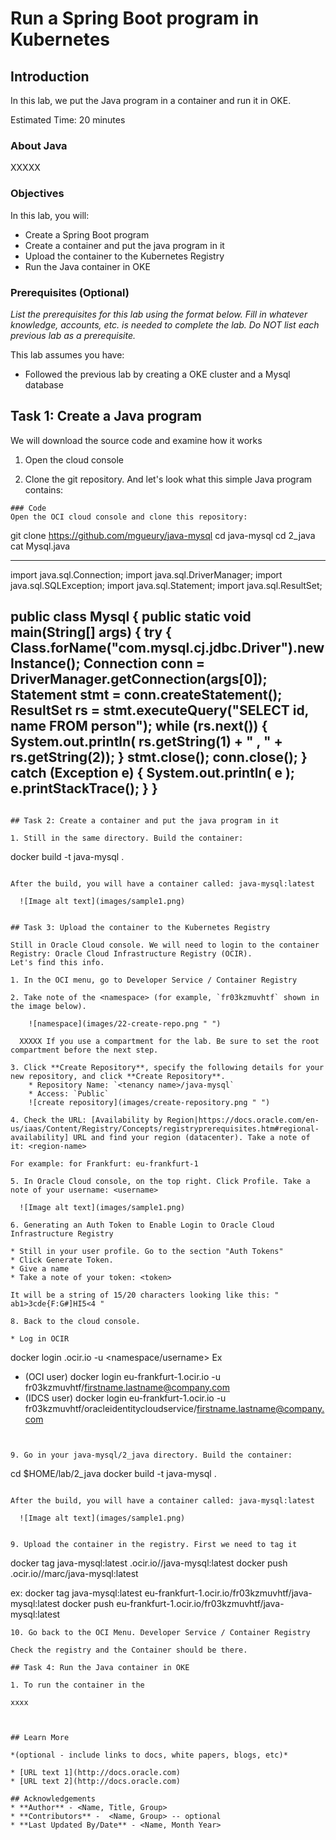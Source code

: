 # Run a Spring Boot program in Kubernetes 

## Introduction

In this lab, we put the Java program in a container and run it in OKE.

Estimated Time: 20 minutes

### About Java
XXXXX

### Objectives

In this lab, you will:
* Create a Spring Boot program
* Create a container and put the java program in it
* Upload the container to the Kubernetes Registry
* Run the Java container in OKE

### Prerequisites (Optional)

*List the prerequisites for this lab using the format below. Fill in whatever knowledge, accounts, etc. is needed to complete the lab. Do NOT list each previous lab as a prerequisite.*

This lab assumes you have:
* Followed the previous lab by creating a OKE cluster and a Mysql database

## Task 1: Create a Java program

We will download the source code and examine how it works

1. Open the cloud console

2. Clone the git repository. And let's look what this simple Java program contains:

```
### Code
Open the OCI cloud console and clone this repository:
```
git clone https://github.com/mgueury/java-mysql
cd java-mysql
cd 2_java
cat Mysql.java

----------------------------------------------------------
import java.sql.Connection;
import java.sql.DriverManager;
import java.sql.SQLException;
import java.sql.Statement;
import java.sql.ResultSet;

public class Mysql {
    public static void main(String[] args) {
        try {
            Class.forName("com.mysql.cj.jdbc.Driver").newInstance();
            Connection conn =  DriverManager.getConnection(args[0]);
            Statement stmt = conn.createStatement();
            ResultSet rs = stmt.executeQuery("SELECT id, name FROM person");
            while (rs.next()) {
              System.out.println( rs.getString(1) + " , " + rs.getString(2));
            }
            stmt.close();
            conn.close();
        } catch (Exception e) {
            System.out.println( e );
            e.printStackTrace();
        } 
    }
----------------------------------------------------------
```

## Task 2: Create a container and put the java program in it

1. Still in the same directory. Build the container:

```
docker build -t java-mysql .
```

After the build, you will have a container called: java-mysql:latest

  ![Image alt text](images/sample1.png)
  

## Task 3: Upload the container to the Kubernetes Registry

Still in Oracle Cloud console. We will need to login to the container Registry: Oracle Cloud Infrastructure Registry (OCIR).
Let's find this info.

1. In the OCI menu, go to Developer Service / Container Registry

2. Take note of the <namespace> (for example, `fr03kzmuvhtf` shown in the image below).

	![namespace](images/22-create-repo.png " ")

  XXXXX If you use a compartment for the lab. Be sure to set the root compartment before the next step.

3. Click **Create Repository**, specify the following details for your new repository, and click **Create Repository**.
    * Repository Name: `<tenancy name>/java-mysql`
    * Access: `Public`
    ![create repository](images/create-repository.png " ")

4. Check the URL: [Availability by Region|https://docs.oracle.com/en-us/iaas/Content/Registry/Concepts/registryprerequisites.htm#regional-availability] URL and find your region (datacenter). Take a note of it: <region-name>

For example: for Frankfurt: eu-frankfurt-1

5. In Oracle Cloud console, on the top right. Click Profile. Take a note of your username: <username>

  ![Image alt text](images/sample1.png)

6. Generating an Auth Token to Enable Login to Oracle Cloud Infrastructure Registry

* Still in your user profile. Go to the section "Auth Tokens"
* Click Generate Token.
* Give a name
* Take a note of your token: <token>

It will be a string of 15/20 characters looking like this: " ab1>3cde{F:G#]HI5<4 "

8. Back to the cloud console. 

* Log in OCIR

```
docker login <region-prefix>.ocir.io -u <namespace/username>
Ex 
- (OCI user) docker login eu-frankfurt-1.ocir.io -u fr03kzmuvhtf/firstname.lastname@company.com 
- (IDCS user) docker login eu-frankfurt-1.ocir.io -u fr03kzmuvhtf/oracleidentitycloudservice/firstname.lastname@company.com
```


9. Go in your java-mysql/2_java directory. Build the container:

```
cd $HOME/lab/2_java
docker build -t java-mysql .
```

After the build, you will have a container called: java-mysql:latest

  ![Image alt text](images/sample1.png)
  

9. Upload the container in the registry. First we need to tag it 

```
docker tag java-mysql:latest <region-name>.ocir.io/<tenancy>/java-mysql:latest
docker push <region-name>.ocir.io/<tenancy>/marc/java-mysql:latest

ex: docker tag java-mysql:latest eu-frankfurt-1.ocir.io/fr03kzmuvhtf/java-mysql:latest
docker push eu-frankfurt-1.ocir.io/fr03kzmuvhtf/java-mysql:latest
```
10. Go back to the OCI Menu. Developer Service / Container Registry

Check the registry and the Container should be there.

## Task 4: Run the Java container in OKE

1. To run the container in the 

xxxx



## Learn More

*(optional - include links to docs, white papers, blogs, etc)*

* [URL text 1](http://docs.oracle.com)
* [URL text 2](http://docs.oracle.com)

## Acknowledgements
* **Author** - <Name, Title, Group>
* **Contributors** -  <Name, Group> -- optional
* **Last Updated By/Date** - <Name, Month Year>
